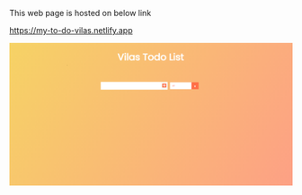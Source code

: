 
This web page is hosted on below link

https://my-to-do-vilas.netlify.app



<img src="./src/Screenshot (9).png" width="668"/>